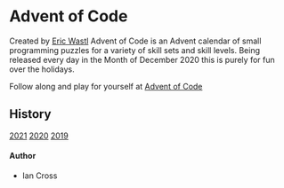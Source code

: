 # Advent of Code

Created by [Eric Wastl](http://was.tl/) Advent of Code is an Advent calendar of small programming puzzles for a variety of skill sets and skill levels. Being released every day in the Month of December 2020 this is purely for fun over the holidays.

Follow along and play for yourself at [Advent of Code](https://adventofcode.com/)

## History

[2021](https://github.com/Ian-Cross/Advent-of-Code/blob/master/2021/README.md)
[2020](https://github.com/Ian-Cross/Advent-of-Code/blob/master/2020/README.md)
[2019](https://github.com/Ian-Cross/Advent-of-Code/blob/master/2019/README.md)

#### Author

- Ian Cross
